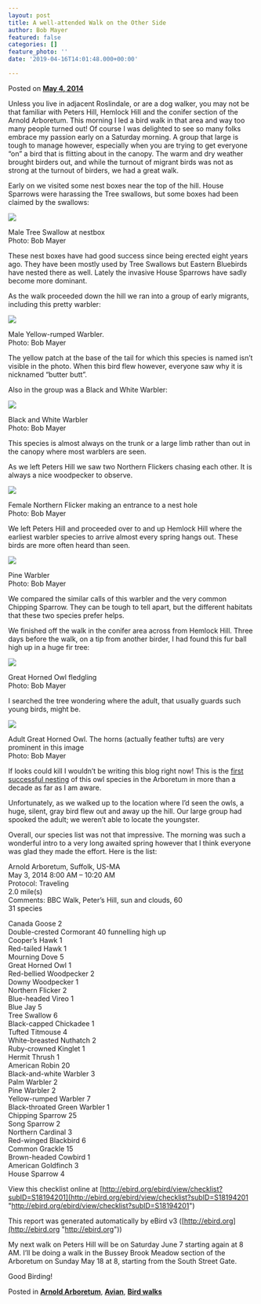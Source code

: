 ```yaml
---
layout: post
title: A well-attended Walk on the Other Side
author: Bob Mayer
featured: false
categories: []
feature_photo: ''
date: '2019-04-16T14:01:48.000+00:00'

---
```

Posted on [**May 4, 2014**](http://www.arbotopia.com/a-well-attended-walk-on-the-other-side/ "8:56 pm")

Unless you live in adjacent Roslindale, or are a dog walker, you may not be that familiar with Peters Hill, Hemlock Hill and the conifer section of the Arnold Arboretum. This morning I led a bird walk in that area and way too many people turned out! Of course I was delighted to see so many folks embrace my passion early on a Saturday morning. A group that large is tough to manage however, especially when you are trying to get everyone “on” a bird that is flitting about in the canopy. The warm and dry weather brought birders out, and while the turnout of migrant birds was not as strong at the turnout of birders, we had a great walk.

Early on we visited some nest boxes near the top of the hill. House Sparrows were harassing the Tree swallows, but some boxes had been claimed by the swallows:

![](/images/P1140805-1.jpg)

Male Tree Swallow at nestbox  
Photo: Bob Mayer

These nest boxes have had good success since being erected eight years ago. They have been mostly used by Tree Swallows but Eastern Bluebirds have nested there as well. Lately the invasive House Sparrows have sadly become more dominant.

As the walk proceeded down the hill we ran into a group of early migrants, including this pretty warbler:

![](/images/P1080304.jpg)

Male Yellow-rumped Warbler.  
Photo: Bob Mayer

The yellow patch at the base of the tail for which this species is named isn’t visible in the photo. When this bird flew however, everyone saw why it is nicknamed “butter butt”.

Also in the group was a Black and White Warbler:

![](/images/P1080314-1.jpg)

Black and White Warbler  
Photo: Bob Mayer

This species is almost always on the trunk or a large limb rather than out in the canopy where most warblers are seen.

As we left Peters Hill we saw two Northern Flickers chasing each other. It is always a nice woodpecker to observe.

![](/images/P1270256.jpg)

Female Northern Flicker making an entrance to a nest hole  
Photo: Bob Mayer

We left Peters Hill and proceeded over to and up Hemlock Hill where the earliest warbler species to arrive almost every spring hangs out. These birds are more often heard than seen.

![](/images/P1000248.jpg)

Pine Warbler  
Photo: Bob Mayer

We compared the similar calls of this warbler and the very common Chipping Sparrow. They can be tough to tell apart, but the different habitats that these two species prefer helps.

We finished off the walk in the conifer area across from Hemlock Hill. Three days before the walk, on a tip from another birder, I had found this fur ball high up in a huge fir tree:

![](/images/P1080285.jpg)

Great Horned Owl fledgling  
Photo: Bob Mayer

I searched the tree wondering where the adult, that usually guards such young birds, might be.

![](/images/P1080281.jpg)

Adult Great Horned Owl. The horns (actually feather tufts) are very prominent in this image  
Photo: Bob Mayer

If looks could kill I wouldn’t be writing this blog right now! This is the [first successful nesting](http://www.arbotopia.com/arboretum-owls-update-2014/) of this owl species in the Arboretum in more than a decade as far as I am aware.

Unfortunately, as we walked up to the location where I’d seen the owls, a huge, silent, gray bird flew out and away up the hill. Our large group had spooked the adult; we weren’t able to locate the youngster.

Overall, our species list was not that impressive. The morning was such a wonderful intro to a very long awaited spring however that I think everyone was glad they made the effort. Here is the list:

Arnold Arboretum, Suffolk, US-MA  
May 3, 2014 8:00 AM – 10:20 AM  
Protocol: Traveling  
2\.0 mile(s)  
Comments: BBC Walk, Peter’s Hill, sun and clouds, 60  
31 species

Canada Goose 2  
Double-crested Cormorant 40 funnelling high up  
Cooper’s Hawk 1  
Red-tailed Hawk 1  
Mourning Dove 5  
Great Horned Owl 1  
Red-bellied Woodpecker 2  
Downy Woodpecker 1  
Northern Flicker 2  
Blue-headed Vireo 1  
Blue Jay 5  
Tree Swallow 6  
Black-capped Chickadee 1  
Tufted Titmouse 4  
White-breasted Nuthatch 2  
Ruby-crowned Kinglet 1  
Hermit Thrush 1  
American Robin 20  
Black-and-white Warbler 3  
Palm Warbler 2  
Pine Warbler 2  
Yellow-rumped Warbler 7  
Black-throated Green Warbler 1  
Chipping Sparrow 25  
Song Sparrow 2  
Northern Cardinal 3  
Red-winged Blackbird 6  
Common Grackle 15  
Brown-headed Cowbird 1  
American Goldfinch 3  
House Sparrow 4

View this checklist online at [http://ebird.org/ebird/view/checklist?subID=S18194201](http://ebird.org/ebird/view/checklist?subID=S18194201 "http://ebird.org/ebird/view/checklist?subID=S18194201")

This report was generated automatically by eBird v3 ([http://ebird.org](http://ebird.org "http://ebird.org"))

My next walk on Peters Hill will be on Saturday June 7 starting again at 8 AM. I’ll be doing a walk in the Bussey Brook Meadow section of the Arboretum on Sunday May 18 at 8, starting from the South Street Gate.

Good Birding!

Posted in [**Arnold Arboretum**](http://www.arbotopia.com/category/arboretum/), [**Avian**](http://www.arbotopia.com/category/avian/), [**Bird walks**](http://www.arbotopia.com/category/bird-walks/)